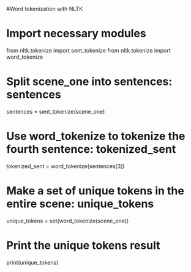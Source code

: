 #Word tokenization with NLTK
# Import necessary modules
from nltk.tokenize import sent_tokenize
from nltk.tokenize import word_tokenize
# Split scene_one into sentences: sentences
sentences = sent_tokenize(scene_one)

# Use word_tokenize to tokenize the fourth sentence: tokenized_sent
tokenized_sent = word_tokenize(sentences[3])

# Make a set of unique tokens in the entire scene: unique_tokens
unique_tokens = set(word_tokenize(scene_one))

# Print the unique tokens result
print(unique_tokens)
